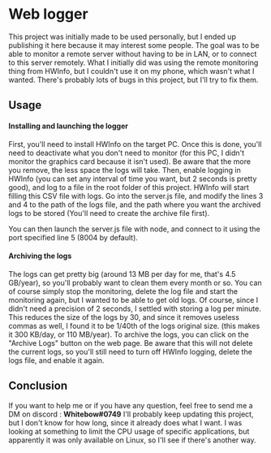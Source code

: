 # Web logger
This project was initially made to be used personally, but I ended up publishing it here because it may interest some people.
The goal was to be able to monitor a remote server without having to be in LAN, or to connect to this server remotely. What I initially did was using the remote monitoring thing from HWInfo, but I couldn't use it on my phone, which wasn't what I wanted.
There's probably lots of bugs in this project, but I'll try to fix them.
## Usage
#### Installing and launching the logger
First, you'll need to install HWInfo on the target PC.
Once this is done, you'll need to deactivate what you don't need to monitor (for this PC, I didn't monitor the graphics card because it isn't used). Be aware that the more you remove, the less space the logs will take.
Then, enable logging in HWInfo (you can set any interval of time you want, but 2 seconds is pretty good), and log to a file in the root folder of this project. HWInfo will start filling this CSV file with logs.
Go into the server.js file, and modify the lines 3 and 4 to the path of the logs file, and the path where you want the archived logs to be stored (You'll need to create the archive file first).

You can then launch the server.js file with node, and connect to it using the port specified line 5 (8004 by default).

#### Archiving the logs
The logs can get pretty big (around 13 MB per day for me, that's 4.5 GB/year), so you'll probably want to clean them every month or so. You can of course simply stop the monitoring, delete the log file and start the monitoring again, but I wanted to be able to get old logs. Of course, since I didn't need a precision of 2 seconds, I settled with storing a log per minute. This reduces the size of the logs by 30, and since it removes useless commas as well, I found it to be 1/40th of the logs original size. (this makes it 300 KB/day, or 110 MB/year).
To archive the logs, you can click on the "Archive Logs" button on the web page. Be aware that this will not delete the current logs, so you'll still need to turn off HWInfo logging, delete the logs file, and enable it again.
## Conclusion
If you want to help me or if you have any question, feel free to send me a DM on discord : **Whitebow#0749**
I'll probably keep updating this project, but I don't know for how long, since it already does what I want.
I was looking at something to limit the CPU usage of specific applications, but apparently it was only available on Linux, so I'll see if there's another way.
